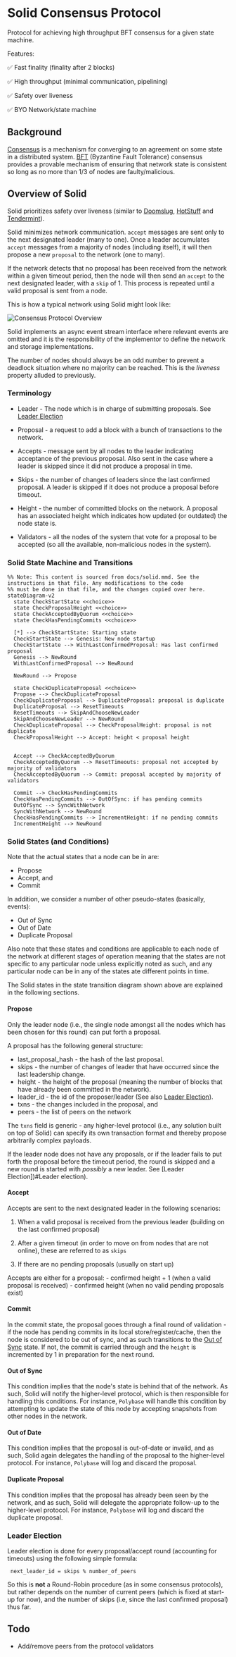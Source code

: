 # Solid Consensus Protocol

Protocol for achieving high throughput BFT consensus for a given state machine.

Features:
 
 ✅ Fast finality (finality after 2 blocks)

 ✅ High throughput (minimal communication, pipelining)

 ✅ Safety over liveness

 ✅ BYO Network/state machine 



## Background

[Consensus]((https://www.youtube.com/watch?v=rN6ma561tak&list=PLeKd45zvjcDFUEv_ohr_HdUFe97RItdiB&index=18)) is a mechanism for converging to an agreement on some state in a distributed system. [BFT](https://www.youtube.com/watch?v=LoGx_ldRBU0&list=PLeKd45zvjcDFUEv_ohr_HdUFe97RItdiB&index=5) (Byzantine Fault Tolerance) consensus provides a provable mechanism of ensuring that network state is consistent so long as no more than 1/3 of nodes are faulty/malicious.


## Overview of Solid

Solid prioritizes safety over liveness (similar to [Doomslug](https://near.org/blog/doomslug-comparison), [HotStuff](https://hackernoon.com/hotstuff-the-consensus-protocol-behind-safestake-and-facebooks-librabft) and [Tendermint](https://docs.tendermint.com/v0.34/introduction/what-is-tendermint.html#consensus-overview)). 


Solid minimizes network communication. `accept` messages are sent only to the next designated leader (many to one). Once a leader accumulates `accept` messages from a majority of nodes (including itself), 
it will then propose a new `proposal` to the network (one to many).

If the network detects that no proposal has been received from the network within a given timeout period, then the node will then send an `accept` to the next designated leader, with a `skip` of 1. This process is repeated until a valid proposal is sent from a node.

This is how a typical network using Solid might look like:

![Consensus Protocol Overview](docs/consensus.png)

Solid implements an async event stream interface where relevant events are omitted and it is the responsibility of the implementor to define the network and storage implementations.

The number of nodes should always be an odd number to prevent a deadlock situation where no majority can be reached. This is the *liveness* property alluded to previously.



### Terminology

  * Leader - The node which is in charge of submitting proposals. See [Leader Election](#leader-election)

  * Proposal - a request to add a block with a bunch of transactions to the network.

  * Accepts - message sent by all nodes to the leader indicating acceptance of the previous proposal. Also sent in the case where a leader is skipped since
              it did not produce a proposal in time.

  * Skips - the number of changes of leaders since the last confirmed proposal. A leader is skipped if it does not produce a proposal before timeout.

  * Height - the number of committed blocks on the network. A proposal has an associated height which indicates how updated (or outdated) the node state is.

  * Validators - all the nodes of the system that vote for a proposal to be accepted (so all the available, non-malicious nodes in the system).


### Solid State Machine and Transitions

```mermaid
%% Note: This content is sourced from docs/solid.mmd. See the instructions in that file. Any modifications to the code
%% must be done in that file, and the changes copied over here.
stateDiagram-v2
  state CheckStartState <<choice>>
  state CheckProposalHeight <<choice>>
  state CheckAcceptedByQuorum <<choice>>
  state CheckHasPendingCommits <<choice>>

  [*] --> CheckStartState: Starting state
  CheckStartState --> Genesis: New node startup
  CheckStartState --> WithLastConfirmedProposal: Has last confirmed proposal
  Genesis --> NewRound
  WithLastConfirmedProposal --> NewRound

  NewRound --> Propose

  state CheckDuplicateProposal <<choice>>
  Propose --> CheckDuplicateProposal
  CheckDuplicateProposal --> DuplicateProposal: proposal is duplicate
  DuplicateProposal --> ResetTimeouts
  ResetTimeouts --> SkipAndChooseNewLeader
  SkipAndChooseNewLeader --> NewRound
  CheckDuplicateProposal --> CheckProposalHeight: proposal is not duplicate
  CheckProposalHeight --> Accept: height < proposal height


  Accept --> CheckAcceptedByQuorum
  CheckAcceptedByQuorum --> ResetTimeouts: proposal not accepted by majority of validators 
  CheckAcceptedByQuorum --> Commit: proposal accepted by majority of validators

  Commit --> CheckHasPendingCommits
  CheckHasPendingCommits --> OutOfSync: if has pending commits
  OutOfSync --> SyncWithNetwork
  SyncWithNetwork --> NewRound
  CheckHasPendingCommits --> IncrementHeight: if no pending commits
  IncrementHeight --> NewRound
```

### Solid States (and Conditions)

Note that the actual states that a node can be in are:

  * Propose
  * Accept, and
  * Commit

In addition, we consider a number of other pseudo-states (basically, events):

  * Out of Sync
  * Out of Date
  * Duplicate Proposal

Also note that these states and conditions are applicable to each node of the network at different stages of operation meaning that the states are not specific to any particular node unless explicitly
noted as such, and any particular node can be in any of the states ate different points in time.

The Solid states in the state transition diagram shown above are explained in the following sections. 

#### Propose

Only the leader node (i.e., the single node amongst all the nodes which has been chosen for this round) can put forth a proposal.

A  proposal has the following general structure:

  * last_proposal_hash - the hash of the last proposal.
  * skips - the number of changes of leader that have occurred since the last leadership change.
  * height - the height of the proposal (meaning the number of blocks that have already been committed in the network).
  * leader_id - the id of the proposer/leader (See also [Leader Election](#leader-election)).
  * txns - the changes included in the proposal, and 
  * peers - the list of peers on the network

The `txns` field is generic - any higher-level protocol (i.e., any solution built on top of Solid) can specify its own transaction format and thereby propose arbitrarily complex payloads.

If the leader node does not have any proposals, or if the leader fails to put forth the proposal before the timeout period, the round is skipped and a new round is started with *possibly* a new leader. See [Leader Election])#Leader election).

#### Accept

Accepts are sent to the next designated leader in the following scenarios: 
 
  1. When a valid proposal is received from the previous leader (building on the last confirmed proposal)

  2. After a given timeout (in order to move on from nodes that are not online), these are referred to as `skips`

  3. If there are no pending proposals (usually on start up)

Accepts are either for a proposal:
    - confirmed height + 1 (when a valid proposal is received)
    - confirmed height (when no valid pending proposals exist)

#### Commit

In the commit state, the proposal gooes through a final round of validation - if the node has pending commits in its local store/register/cache, then the node is considered to be out of sync, and as such transitions to the [Out of Sync](#out-of-sync) state. If not,
the commit is carried through and the `height` is incremented by 1 in preparation for the next round.

#### Out of Sync

This condition implies that the node's state is behind that of the network. As such, Solid will notify the higher-level protocol, which is then responsible for handling this conditions. For instance, `Polybase` will handle this condition
by attempting to update the state of this node by accepting snapshots from other nodes in the network.

#### Out of Date

This condition implies that the proposal is out-of-date or invalid, and as such, Solid again delegates the handling of the proposal to the higher-level protocol. For instance, `Polybase` will log and discard the proposal.

#### Duplicate Proposal

This condition implies that the proposal has already been seen by the network, and as such, Solid will delegate the appropriate follow-up to the higher-level protocol. For instance, `Polybase` will log and discard the duplicate proposal.

### Leader Election

Leader election is done for every proposal/accept round (accounting for timeouts) using the following simple formula:

```
 next_leader_id = skips % number_of_peers 

```

So this is **not** a Round-Robin procedure (as in some consensus protocols), but rather depends on the number of current peers (which is fixed at start-up for now), and the number of skips (i.e, since the last confirmed proposal) thus far. 


## Todo
 
 - Add/remove peers from the protocol validators
